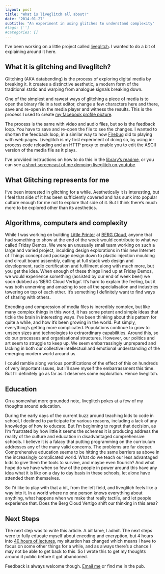```yaml
---
layout: post
title: "What is liveglitch all about?"
date: "2014-01-27"
subtitle: "An experiment in using glitches to understand complexity"
#tags: ['']
#categories: []
---
```


I’ve been working on a little project called [liveglitch](https://github.com/james/liveglitch). I wanted to do a bit of explaining around it here.

## What it is glitching and liveglitch?

Glitching (AKA databending) is the process of exploring digital media by breaking it. It creates a distinctive aesthetic, a modern form of the traditional static and warping from analogue signals breaking down.

One of the simplest and rawest ways of glitching a piece of media is to open the binary file in a text editor, change a few characters here and there, save and re-open in the media player and witness the results. This is the process I used to create [my facebook profile picture](https://www.facebook.com/photo.php?fbid=10151031540773501&set=a.436976778500.208770.505538500&type=1&theater).

The process is the same with video and audio files, but so is the feedback loop. You have to save and re-open the file to see the changes. I wanted to shorten the feedback loop, in a similar way to how [Firebug](http://getfirebug.com/) did to playing with web pages. Liveglitch is my first experiment of doing so, by using in-process code reloading and an HTTP proxy to enable you to edit the ASCII version of the media file as it plays.

I’ve provided instructions on how to do this in the [library’s readme](https://github.com/james/liveglitch), or you can see [a short screencast of me demoing liveglitch on youtube](https://www.youtube.com/watch?v=GnBC9PbZE8o).

## What Glitching represents for me

I’ve been interested in glitching for a while. Aesthetically it is interesting, but I feel that side of it has been sufficiently covered and has sunk into popular culture enough for me not to explore that side of it. But I think there’s much more to be explored other than its aesthetics.

## Algorithms, computers and complexity

While I was working on building [Little Printer](http://littleprinter.com/) at [BERG Cloud](http://bergcloud.com/), anyone that had something to show at the end of the week would contribute to what we called Friday Demos. We were an unusually small team working on such a large and varied project, inculding design explorations in this new Internet of Things concept and package design down to plastic injection moulding and circuit board assembly, calling at full stack web design and development, radio certification and fulfilment along with much more, but you get the idea. When enough of these things lined up at Friday Demos, we would experience something (assisted by our end of week beer) we soon dubbed as ‘BERG Cloud Vertigo’. It’s hard to explain the feeling, but it was both unnerving and amazing to see all the specialisation and industries towering on top of each other. It’s something I definitely want to find ways of sharing with others.

Encoding and compression of media files is incredibly complex, but like many complex things in this world, it has some potent and simple ideas that tickle the brain in interesting ways. I’ve been thinking about this pattern for quite a while, and how it’s been growing in the world. Put simply, everything’s getting more complicated. Populations continue to grow to unseen sizes and technologies to extraordinary capabilities. Around this, so do our processes and organisational structures. However, our politics and art seem to struggle to keep up. We seem embarrassingly unprepared and lacking in both our collective intellectual and emotional understanding of the emerging modern world around us.

I could ramble along various pontifications of the effect of this on hundreds of very important issues, but I’ll save myself the embarrassment this time. But I’ll definitely go as far as it deserves some exploration. Hence liveglitch.

## Education

On a somewhat more grounded note, liveglitch pokes at a few of my thoughts around education.

During the early days of the current buzz around teaching kids to code in school, I declined to participate for various reasons, including a lack of any knowledge of how to educate. But I’m beginning to regret that decision, as I’m frustrated by how little it seems the schemes it is producing address the reality of the culture and education in disadvantaged comprehensive schools. I believe it is a falacy that putting programming on the curriculum addresses any of the many valid concerns. The problems are far deeper. Comprehensive education seems to be hitting the same barriers as above in the increasingly complicated world. What do we teach our less advantaged kids to give them the tools to survive, and maybe even flourish? And what hope do we have when so few of the people in power around this have any idea what it is like on a day to day basis in these schools, let alone have attended them themselves.

So I’d like to play with that a bit, from the left field, and liveglitch feels like a way into it. In a world where no one person knows everything about anything, what happens when we make that really tactile, and let people experience that. Does the Berg Cloud Vertigo shift our thinking in this area?

## Next Steps

The next step was to write this article. A bit lame, I admit. The next steps were to fully educate myself about encoding and encryption, but 4 hours into [40 hours of lectures](http://www.youtube.com/playlist?list=PLF8C86C2E163D8E4E), my situation has changed which means I have to focus on some other things for a while, and as always there’s a chance I may not be able to get back to this. So I wrote this to get my thoughts around it public before it got abandoned.

Feedback is always welcome though. [Email me](mailto:james@abscond.org) or find me in the pub.
